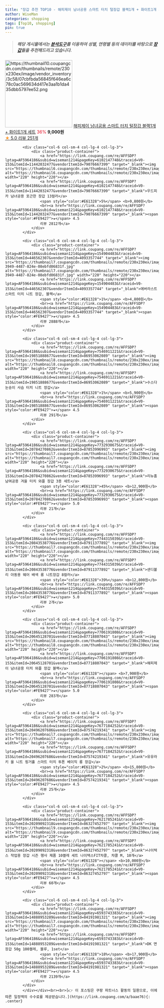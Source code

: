 ```yaml
---
title: "장갑 추천 TOP10 - 해피제이 남녀공용 스마트 터치 털장갑 블랙1개 + 화이트1개 세트"
author: WiseMan
categories: shopping
tags: [Top10, shopping]
pin: true
---
```


> ##### 해당 게시물에서는 [**분석도구**](https://itemscout.io/)를 이용하여 **성별**, **연령별** 등의 데이터를 바탕으로 [**장갑**](https://link.coupang.com/a/baae76)들을 추천해드리고 있습니다.
<div class="container"><div class="row">
            <div class="col-6 col-sm-4 col-lg-4 col-lg-3">
                <div class="product-container">
                    <a href="https://link.coupang.com/re/AFFSDP?lptag=AF5964186&subid=wiseman1214&pageKey=7649858566&traceid=V0-153&itemId=20351632468&vendorItemId=87436118100" target="_blank"><img src="https://thumbnail10.coupangcdn.com/thumbnails/remote/230x230ex/image/vendor_inventory/3c58/07cbfbda56845f646ea6c78c0ac569634d417e3aa1b1da435dbb5797ee52.png" alt="https://thumbnail10.coupangcdn.com/thumbnails/remote/230x230ex/image/vendor_inventory/3c58/07cbfbda56845f646ea6c78c0ac569634d417e3aa1b1da435dbb5797ee52.png" width="220" height="220"></a>
                    <a href="https://link.coupang.com/re/AFFSDP?lptag=AF5964186&subid=wiseman1214&pageKey=7649858566&traceid=V0-153&itemId=20351632468&vendorItemId=87436118100" target="_blank">해피제이 남녀공용 스마트 터치 털장갑 블랙1개 + 화이트1개 세트</a>
                    <span style="color:#E61328">36%</span> <b>9,000원</b>
                    <br><a href="https://link.coupang.com/re/AFFSDP?lptag=AF5964186&subid=wiseman1214&pageKey=7649858566&traceid=V0-153&itemId=20351632468&vendorItemId=87436118100" target="_blank"><span style="color:#FE9427">★</span> 5.0
                    리뷰 251개</a>
                </div>
            </div>
            
            <div class="col-6 col-sm-4 col-lg-4 col-lg-3">
                <div class="product-container">
                    <a href="https://link.coupang.com/re/AFFSDP?lptag=AF5964186&subid=wiseman1214&pageKey=6102147748&traceid=V0-153&itemId=11442032477&vendorItemId=79076667399" target="_blank"><img src="https://thumbnail6.coupangcdn.com/thumbnails/remote/230x230ex/image/vendor_inventory/c82f/735289b22e115f4855de5b0612d6e48fc41ad8ec68c552c2e0e3c8a59149.jpg" alt="https://thumbnail6.coupangcdn.com/thumbnails/remote/230x230ex/image/vendor_inventory/c82f/735289b22e115f4855de5b0612d6e48fc41ad8ec68c552c2e0e3c8a59149.jpg" width="220" height="220"></a>
                    <a href="https://link.coupang.com/re/AFFSDP?lptag=AF5964186&subid=wiseman1214&pageKey=6102147748&traceid=V0-153&itemId=11442032477&vendorItemId=79076667399" target="_blank">우드피카 남녀공용 포근한 장갑 13컬러</a>
                    <span style="color:#E61328">5%</span> <b>9,800원</b>
                    <br><a href="https://link.coupang.com/re/AFFSDP?lptag=AF5964186&subid=wiseman1214&pageKey=6102147748&traceid=V0-153&itemId=11442032477&vendorItemId=79076667399" target="_blank"><span style="color:#FE9427">★</span> 4.5
                    리뷰 2812개</a>
                </div>
            </div>
            
            <div class="col-6 col-sm-4 col-lg-4 col-lg-3">
                <div class="product-container">
                    <a href="https://link.coupang.com/re/AFFSDP?lptag=AF5964186&subid=wiseman1214&pageKey=154904483&traceid=V0-153&itemId=446562307&vendorItemId=4093357744" target="_blank"><img src="https://thumbnail7.coupangcdn.com/thumbnails/remote/230x230ex/image/product/image/vendoritem/2018/12/19/4093357744/195b96d9-3949-4487-824e-08ebfd06831f.jpg" alt="https://thumbnail7.coupangcdn.com/thumbnails/remote/230x230ex/image/product/image/vendoritem/2018/12/19/4093357744/195b96d9-3949-4487-824e-08ebfd06831f.jpg" width="220" height="220"></a>
                    <a href="https://link.coupang.com/re/AFFSDP?lptag=AF5964186&subid=wiseman1214&pageKey=154904483&traceid=V0-153&itemId=446562307&vendorItemId=4093357744" target="_blank">에버라스트 스마트 터치 니트 장갑, 블랙</a>
                    <span style="color:#E61328">1%</span> <b>4,800원</b>
                    <br><a href="https://link.coupang.com/re/AFFSDP?lptag=AF5964186&subid=wiseman1214&pageKey=154904483&traceid=V0-153&itemId=446562307&vendorItemId=4093357744" target="_blank"><span style="color:#FE9427">★</span> 4.5
                    리뷰 2888개</a>
                </div>
            </div>
            
            <div class="col-6 col-sm-4 col-lg-4 col-lg-3">
                <div class="product-container">
                    <a href="https://link.coupang.com/re/AFFSDP?lptag=AF5964186&subid=wiseman1214&pageKey=7546911221&traceid=V0-153&itemId=19851888677&vendorItemId=86953062089" target="_blank"><img src="https://thumbnail8.coupangcdn.com/thumbnails/remote/230x230ex/image/rs_quotation_api/yecohdhe/bd3515c510a041cfab7e99bdab2c9b3e.jpg" alt="https://thumbnail8.coupangcdn.com/thumbnails/remote/230x230ex/image/rs_quotation_api/yecohdhe/bd3515c510a041cfab7e99bdab2c9b3e.jpg" width="220" height="220"></a>
                    <a href="https://link.coupang.com/re/AFFSDP?lptag=AF5964186&subid=wiseman1214&pageKey=7546911221&traceid=V0-153&itemId=19851888677&vendorItemId=86953062089" target="_blank">수스다 눈송이 사슴 터치 니트 장갑</a>
                    <span style="color:#E61328">1%</span> <b>5,900원</b>
                    <br><a href="https://link.coupang.com/re/AFFSDP?lptag=AF5964186&subid=wiseman1214&pageKey=7546911221&traceid=V0-153&itemId=19851888677&vendorItemId=86953062089" target="_blank"><span style="color:#FE9427">★</span> 4.5
                    리뷰 291개</a>
                </div>
            </div>
            
            <div class="col-6 col-sm-4 col-lg-4 col-lg-3">
                <div class="product-container">
                    <a href="https://link.coupang.com/re/AFFSDP?lptag=AF5964186&subid=wiseman1214&pageKey=7732930675&traceid=V0-153&itemId=20784270862&vendorItemId=87853996993" target="_blank"><img src="https://thumbnail7.coupangcdn.com/thumbnails/remote/230x230ex/image/vendor_inventory/3ed6/49ba3d9411c46881dc17a52aa1910b72516a459ff16c1cda2820365cec94.jpg" alt="https://thumbnail7.coupangcdn.com/thumbnails/remote/230x230ex/image/vendor_inventory/3ed6/49ba3d9411c46881dc17a52aa1910b72516a459ff16c1cda2820365cec94.jpg" width="220" height="220"></a>
                    <a href="https://link.coupang.com/re/AFFSDP?lptag=AF5964186&subid=wiseman1214&pageKey=7732930675&traceid=V0-153&itemId=20784270862&vendorItemId=87853996993" target="_blank">리뉴홈 남여공용 겨울 터치 와플 장갑 3종 세트</a>
                    <span style="color:#E61328">45%</span> <b>12,900원</b>
                    <br><a href="https://link.coupang.com/re/AFFSDP?lptag=AF5964186&subid=wiseman1214&pageKey=7732930675&traceid=V0-153&itemId=20784270862&vendorItemId=87853996993" target="_blank"><span style="color:#FE9427">★</span> 5.0
                    리뷰 21개</a>
                </div>
            </div>
            
            <div class="col-6 col-sm-4 col-lg-4 col-lg-3">
                <div class="product-container">
                    <a href="https://link.coupang.com/re/AFFSDP?lptag=AF5964186&subid=wiseman1214&pageKey=7744315039&traceid=V0-153&itemId=20843538776&vendorItemId=87911377892" target="_blank"><img src="https://thumbnail7.coupangcdn.com/thumbnails/remote/230x230ex/image/vendor_inventory/9f51/233d77584709d291cb3858b33188d8b317f523bd94b9c3c7366e95fa770e.jpg" alt="https://thumbnail7.coupangcdn.com/thumbnails/remote/230x230ex/image/vendor_inventory/9f51/233d77584709d291cb3858b33188d8b317f523bd94b9c3c7366e95fa770e.jpg" width="220" height="220"></a>
                    <a href="https://link.coupang.com/re/AFFSDP?lptag=AF5964186&subid=wiseman1214&pageKey=7744315039&traceid=V0-153&itemId=20843538776&vendorItemId=87911377892" target="_blank">샌디볼리 아동용 웨어 배색 롱 니트장갑 8컬러</a>
                    <span style="color:#E61328">39%</span> <b>12,800원</b>
                    <br><a href="https://link.coupang.com/re/AFFSDP?lptag=AF5964186&subid=wiseman1214&pageKey=7744315039&traceid=V0-153&itemId=20843538776&vendorItemId=87911377892" target="_blank"><span style="color:#FE9427">★</span> 5.0
                    리뷰 2개</a>
                </div>
            </div>
            
            <div class="col-6 col-sm-4 col-lg-4 col-lg-3">
                <div class="product-container">
                    <a href="https://link.coupang.com/re/AFFSDP?lptag=AF5964186&subid=wiseman1214&pageKey=7706191808&traceid=V0-153&itemId=20645128701&vendorItemId=87718807043" target="_blank"><img src="https://thumbnail8.coupangcdn.com/thumbnails/remote/230x230ex/image/vendor_inventory/c3a7/b76dc5a31e9cc5e176cab44cc716a497cb67d87bf337a009b0dd3e387b59.jpg" alt="https://thumbnail8.coupangcdn.com/thumbnails/remote/230x230ex/image/vendor_inventory/c3a7/b76dc5a31e9cc5e176cab44cc716a497cb67d87bf337a009b0dd3e387b59.jpg" width="220" height="220"></a>
                    <a href="https://link.coupang.com/re/AFFSDP?lptag=AF5964186&subid=wiseman1214&pageKey=7706191808&traceid=V0-153&itemId=20645128701&vendorItemId=87718807043" target="_blank">해피제이 남녀공용 터치 와플 장갑 블랙</a>
                    <span style="color:#E61328"></span> <b>7,900원</b>
                    <br><a href="https://link.coupang.com/re/AFFSDP?lptag=AF5964186&subid=wiseman1214&pageKey=7706191808&traceid=V0-153&itemId=20645128701&vendorItemId=87718807043" target="_blank"><span style="color:#FE9427">★</span> 5.0
                    리뷰 283개</a>
                </div>
            </div>
            
            <div class="col-6 col-sm-4 col-lg-4 col-lg-3">
                <div class="product-container">
                    <a href="https://link.coupang.com/re/AFFSDP?lptag=AF5964186&subid=wiseman1214&pageKey=7677184252&traceid=V0-153&itemId=20496207686&vendorItemId=87574219341" target="_blank"><img src="https://thumbnail7.coupangcdn.com/thumbnails/remote/230x230ex/image/vendor_inventory/7b1d/7255a5e96c560c83ba09bf315edfcdca067f3c12bad9b50db1c1f78dfad4.png" alt="https://thumbnail7.coupangcdn.com/thumbnails/remote/230x230ex/image/vendor_inventory/7b1d/7255a5e96c560c83ba09bf315edfcdca067f3c12bad9b50db1c1f78dfad4.png" width="220" height="220"></a>
                    <a href="https://link.coupang.com/re/AFFSDP?lptag=AF5964186&subid=wiseman1214&pageKey=7677184252&traceid=V0-153&itemId=20496207686&vendorItemId=87574219341" target="_blank">유유라키 울 니트 핑거홀 스마트 터치 투톤 베이직 롱 장갑</a>
                    <span style="color:#E61328">2%</span> <b>15,800원</b>
                    <br><a href="https://link.coupang.com/re/AFFSDP?lptag=AF5964186&subid=wiseman1214&pageKey=7677184252&traceid=V0-153&itemId=20496207686&vendorItemId=87574219341" target="_blank"><span style="color:#FE9427">★</span> 4.5
                    리뷰 25개</a>
                </div>
            </div>
            
            <div class="col-6 col-sm-4 col-lg-4 col-lg-3">
                <div class="product-container">
                    <a href="https://link.coupang.com/re/AFFSDP?lptag=AF5964186&subid=wiseman1214&pageKey=7621785241&traceid=V0-153&itemId=20209092318&vendorItemId=86327452797" target="_blank"><img src="https://thumbnail9.coupangcdn.com/thumbnails/remote/230x230ex/image/vendor_inventory/c818/abde8196cb0e5c94cff6ad32a3906c0ebfbc509f870c345548d36b572e0e.jpg" alt="https://thumbnail9.coupangcdn.com/thumbnails/remote/230x230ex/image/vendor_inventory/c818/abde8196cb0e5c94cff6ad32a3906c0ebfbc509f870c345548d36b572e0e.jpg" width="220" height="220"></a>
                    <a href="https://link.coupang.com/re/AFFSDP?lptag=AF5964186&subid=wiseman1214&pageKey=7621785241&traceid=V0-153&itemId=20209092318&vendorItemId=86327452797" target="_blank">나이텍스 작업용 장갑 시즌 행사 제품 10켤레 세트 나이텍스FIT챠콜, 챠콜 M, 10개</a>
                    <span style="color:#E61328"></span> <b>10,000원</b>
                    <br><a href="https://link.coupang.com/re/AFFSDP?lptag=AF5964186&subid=wiseman1214&pageKey=7621785241&traceid=V0-153&itemId=20209092318&vendorItemId=86327452797" target="_blank"><span style="color:#FE9427">★</span> 4.5
                    리뷰 60개</a>
                </div>
            </div>
            
            <div class="col-6 col-sm-4 col-lg-4 col-lg-3">
                <div class="product-container">
                    <a href="https://link.coupang.com/re/AFFSDP?lptag=AF5964186&subid=wiseman1214&pageKey=6593743383&traceid=V0-153&itemId=14888953289&vendorItemId=84191981321" target="_blank"><img src="https://thumbnail7.coupangcdn.com/thumbnails/remote/230x230ex/image/vendor_inventory/7bf4/b6bafe67f39afd602ca457e2e2932b6d18c26e3f873ea8bc2beca5358b42.jpg" alt="https://thumbnail7.coupangcdn.com/thumbnails/remote/230x230ex/image/vendor_inventory/7bf4/b6bafe67f39afd602ca457e2e2932b6d18c26e3f873ea8bc2beca5358b42.jpg" width="220" height="220"></a>
                    <a href="https://link.coupang.com/re/AFFSDP?lptag=AF5964186&subid=wiseman1214&pageKey=6593743383&traceid=V0-153&itemId=14888953289&vendorItemId=84191981321" target="_blank">DK 면장갑 50g 100켤레, 블루, 1set</a>
                    <span style="color:#E61328">18%</span> <b>17,900원</b>
                    <br><a href="https://link.coupang.com/re/AFFSDP?lptag=AF5964186&subid=wiseman1214&pageKey=6593743383&traceid=V0-153&itemId=14888953289&vendorItemId=84191981321" target="_blank"><span style="color:#FE9427">★</span> 4.5
                    리뷰 2139개</a>
                </div>
            </div>
            </div></div><br><br>[👉 이 포스팅은 쿠팡 파트너스 활동의 일환으로, 이에 따른 일정액의 수수료를 제공받습니다.](https://link.coupang.com/a/baae76){: .center}